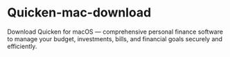 # Quicken-mac-download
Download Quicken for macOS — comprehensive personal finance software to manage your budget, investments, bills, and financial goals securely and efficiently.
